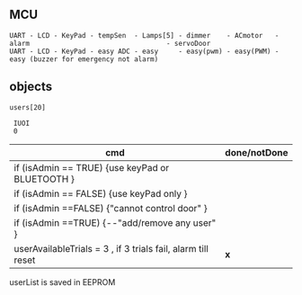 ## MCU
	UART - LCD - KeyPad - tempSen  - Lamps[5] - dimmer    - ACmotor   - alarm                                  - servoDoor 
	UART - LCD - KeyPad - easy ADC - easy     - easy(pwm) - easy(PWM) - easy (buzzer for emergency not alarm) 





## objects
	users[20]

	 IUOI
	 0

| cmd                                                           |done/notDone 	|
|---------------------------------------------------------------|---------------|
|if (isAdmin == TRUE)    {use keyPad or BLUETOOTH    }	        |				|
|if (isAdmin == FALSE)   {use keyPad only            }	        |				|
|if (isAdmin ==FALSE)     {"cannot control door"   }	        |				|
|if (isAdmin ==TRUE)      {--"add/remove any user" }	        |				|
|userAvailableTrials = 3 , if 3 trials fail, alarm till reset	|	__x__	    |


userList is saved in EEPROM









